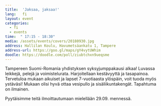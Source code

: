 ```yaml
---
title:  'Jaksaa, jaksaa!'
lang:   fi
layout: event
categories:
  - fi
  - events
time:  " 17:15 - 18:30"
media: /assets/events/covers/20180930.jpg
address: Hallilan Koulu, Havumetsäankatu 1, Tampere
address-url: https://goo.gl/maps/gY4vytUWhim
doodle: https://doodle.com/poll/ziubtchxn9ueqsme
---
```


Tampereen Suomi-Romania yhdistyksen syksyjumppakausi alkaa! Luvassa leikkejä, pelejä ja voimistelurata. Harjoitellaan kestävyyttä ja tasapainoa. Tervetuloa mukaan aikuiset ja lapset 7-vuotiaasta ylöspäin, voit tuoda myös ystäväsi! Mukaan olisi hyvä ottaa vesipullo ja sisäliikuntakengät. Tapahtuma on ilmainen.

Pyytäisimme teitä ilmoittautumaan mielellään 29.09. mennessä.